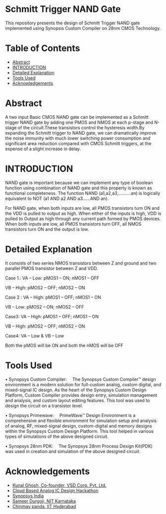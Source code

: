 #  Schmitt Trigger NAND Gate 
This repository presents the design of Schmitt Trigger NAND gate implemented using Synopsis Custom Compiler on 28nm CMOS Technology.
# Table of Contents
- [Abstract](https://github.com/shivbaba/kirti/edit/main/README.md#abstract)
- [INTRODUCTION](https://github.com/shivbaba/kirti/edit/main/README.md#introduction)
- [Detailed Explanation](https://github.com/shivbaba/kirti/edit/main/README.md#detailed-explanation)
- [Tools Used](https://github.com/shivbaba/kirti/edit/main/README.md#tools-used)
- [Acknowledgements](https://github.com/shivbaba/kirti/blob/main/README.md#acknowledgements)

# Abstract
A two input Basic CMOS NAND gate can be implemented as a Schmitt trigger NAND gate by
adding one PMOS and NMOS at each p-stage and N-stage of the circuit.These transistors control the hysteresis width.By expanding the Schmitt trigger to NAND gate, we can dramatically improve the noise immunity with much lower switching power consumption and significant area reduction compared with CMOS Schmitt triggers, at the expense of a slight increase in delay.
# INTRODUCTION
NAND gate is important because we can implement any
type of boolean function using combination of NAND gate
and this property is known as functional completeness. The
function NAND (a1,a2,a3,……….an) is logically equivalent to
NOT (a1 AND a2 AND a3……AND an). 

For NAND gate, when both inputs are low, all PMOS transistors turn ON and the VDD is pulled to output as
high. When either of the inputs is high, VDD is pulled to Output as high through any current path formed by
PMOS devices. When both inputs are low, all PMOS transistors turn OFF, all NMOS transistors turn ON and
the output is low.
# Detailed Explanation
It consists of two series NMOS transistors between Z and
ground and two parallel PMOS transistor between Z and
VDD.

Case 1.: VA – Low: pMOS1 – ON; nMOS1 – OFF
 
 VB – High: pMOS2 – OFF; nMOS2 – ON

Case 2 : VA – High: pMOS1 – OFF; nMOS1 – ON
 
 VB – Low: pMOS2 – ON; nMOS2 – OFF

Case3: VA – High: pMOS1 – OFF; nMOS1 – ON
 
 VB – High: pMOS2 – OFF; nMOS2 – ON

Case4: VA – Low & VB – Low

Both the pMOS will be ON and both the nMOS will be OFF

# Tools Used
•	Synopsys Custom Compiler:  The Synopsys Custom Compiler™ design environment is a modern solution for full-custom analog, custom digital, and mixed-signal IC design. As the heart of the Synopsys Custom Design Platform, Custom Compiler provides design entry, simulation management and analysis, and custom layout editing features. This tool was used to design the circuit on a transistor level.

•	Synopsys Primewave:  PrimeWave™ Design Environment is a comprehensive and flexible environment for simulation setup and analysis of analog, RF, mixed-signal design, custom-digital and memory designs within the Synopsys Custom Design Platform. This tool helped in various types of simulations of the above designed circuit.

•	Synopsys 28nm PDK:  The Synopsys 28nm Process Design Kit(PDK) was used in creation and simulation of the above designed circuit.

# Acknowledgements
- [Kunal Ghosh, Co-founder, VSD Corp. Pvt. Ltd.](https://www.iith.ac.in/events/2022/02/15/Cloud-Based-Analog-IC-Design-Hackathon/)
- [Cloud Based Analog IC Design Hackathon](https://www.iith.ac.in/events/2022/02/15/Cloud-Based-Analog-IC-Design-Hackathon/')
- [Synopsys India](https://www.synopsys.com/)
- [Sameer Durgoji, NIT Karnataka](https://www.iith.ac.in/events/2022/02/15/Cloud-Based-Analog-IC-Design-Hackathon/)
- [Chinmay panda, IIT Hyderabad](https://www.iith.ac.in/events/2022/02/15/Cloud-Based-Analog-IC-Design-Hackathon/)
